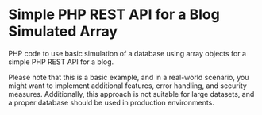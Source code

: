 # Simple PHP REST API for a Blog Simulated Array

PHP code to use basic simulation of a database using array objects for a simple PHP REST API for a blog.

Please note that this is a basic example, and in a real-world scenario, you might want to implement additional features, error handling, and security measures. Additionally, this approach is not suitable for large datasets, and a proper database should be used in production environments.
